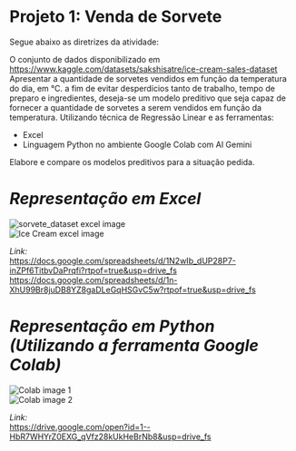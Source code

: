 # Projeto 1: Venda de Sorvete

Segue abaixo as diretrizes da atividade:

O conjunto de dados disponibilizado em https://www.kaggle.com/datasets/sakshisatre/ice-cream-sales-dataset   
Apresentar a quantidade de sorvetes vendidos em função da temperatura do dia, em °C. a fim de evitar desperdícios tanto de trabalho, tempo de preparo e ingredientes, deseja-se um modelo preditivo que seja capaz de fornecer a quantidade de sorvetes a serem vendidos em função da temperatura. Utilizando técnica de Regressão Linear e as ferramentas:

* Excel
* Linguagem Python no ambiente Google Colab com AI Gemini   

Elabore e compare os modelos preditivos para a situação pedida.   

# _Representação em Excel_   

![sorvete_dataset excel image](https://github.com/user-attachments/assets/e575a7ee-8f3e-4283-9f81-74ec0060cdb2)   
![Ice Cream excel image](https://github.com/user-attachments/assets/f3be95bd-6307-4222-86b7-c276671356ab)   

_Link:_   
https://docs.google.com/spreadsheets/d/1N2wIb_dUP28P7-inZPf6TitbvDaPrqfi?rtpof=true&usp=drive_fs     
https://docs.google.com/spreadsheets/d/1n-XhU99Br8juDB8YZ8gaDLeGqHSGvC5w?rtpof=true&usp=drive_fs   

# _Representação em Python (Utilizando a ferramenta Google Colab)_   

![Colab image 1](https://github.com/user-attachments/assets/5ae0e82a-1f44-4255-be08-d420ac9a6fcd)   
![Colab image 2](https://github.com/user-attachments/assets/099faedb-c33f-4215-8e95-642dd5499377)   

_Link:_   
https://drive.google.com/open?id=1--HbR7WHYrZ0EXG_qVfz28kUkHeBrNb8&usp=drive_fs   


